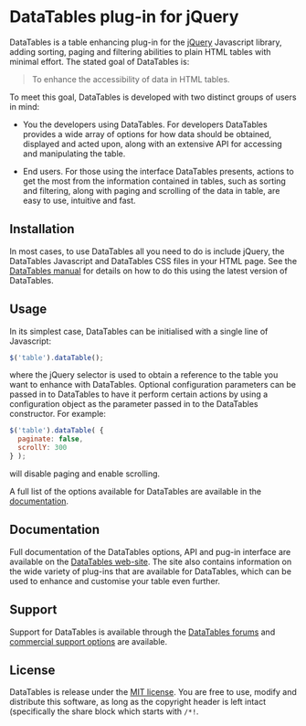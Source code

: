 # DataTables plug-in for jQuery

DataTables is a table enhancing plug-in for the [jQuery](//jquery.com) Javascript library, adding sorting, paging and
filtering abilities to plain HTML tables with minimal effort. The stated goal of DataTables is:

> To enhance the accessibility of data in HTML tables.

To meet this goal, DataTables is developed with two distinct groups of users in mind:

* You the developers using DataTables. For developers DataTables provides a wide array of options for how data should be
  obtained, displayed and acted upon, along with an extensive API for accessing and manipulating the table.

* End users. For those using the interface DataTables presents, actions to get the most from the information contained
  in tables, such as sorting and filtering, along with paging and scrolling of the data in table, are easy to use,
  intuitive and fast.

## Installation

In most cases, to use DataTables all you need to do is include jQuery, the DataTables Javascript and DataTables CSS
files in your HTML page. See
the [DataTables manual](http://datatables.net/manual/installation#Including-Javascript-/-CSS) for details on how to do
this using the latest version of DataTables.

## Usage

In its simplest case, DataTables can be initialised with a single line of Javascript:

```js
$('table').dataTable();
```

where the jQuery selector is used to obtain a reference to the table you want to enhance with DataTables. Optional
configuration parameters can be passed in to DataTables to have it perform certain actions by using a configuration
object as the parameter passed in to the DataTables constructor. For example:

```js
$('table').dataTable( {
  paginate: false,
  scrollY: 300
} );
```

will disable paging and enable scrolling.

A full list of the options available for DataTables are available in the [documentation](//datatables.net).

## Documentation

Full documentation of the DataTables options, API and pug-in interface are available on
the [DataTables web-site](//datatables.net). The site also contains information on the wide variety of plug-ins that are
available for DataTables, which can be used to enhance and customise your table even further.

## Support

Support for DataTables is available through the [DataTables forums](//datatables.net/forums)
and [commercial support options](//datatables.net/support) are available.

## License

DataTables is release under the [MIT license](//datatables.net/license). You are free to use, modify and distribute this
software, as long as the copyright header is left intact (specifically the share block which starts with `/*!`.
